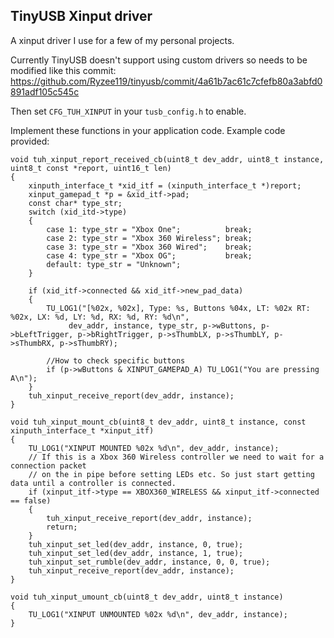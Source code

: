 ## TinyUSB Xinput driver

A xinput driver I use for a few of my personal projects.

Currently TinyUSB doesn't support using custom drivers so needs to be modified like this commit: https://github.com/Ryzee119/tinyusb/commit/4a61b7ac61c7cfefb80a3abfd0891adf105c545c

Then set `CFG_TUH_XINPUT` in your `tusb_config.h` to enable.

Implement these functions in your application code. Example code provided:
```
void tuh_xinput_report_received_cb(uint8_t dev_addr, uint8_t instance, uint8_t const *report, uint16_t len)
{
    xinputh_interface_t *xid_itf = (xinputh_interface_t *)report;
    xinput_gamepad_t *p = &xid_itf->pad;
    const char* type_str;
    switch (xid_itd->type)
    {
        case 1: type_str = "Xbox One";          break;
        case 2: type_str = "Xbox 360 Wireless"; break;
        case 3: type_str = "Xbox 360 Wired";    break;
        case 4: type_str = "Xbox OG";           break;
        default: type_str = "Unknown";
    }

    if (xid_itf->connected && xid_itf->new_pad_data)
    {
        TU_LOG1("[%02x, %02x], Type: %s, Buttons %04x, LT: %02x RT: %02x, LX: %d, LY: %d, RX: %d, RY: %d\n",
             dev_addr, instance, type_str, p->wButtons, p->bLeftTrigger, p->bRightTrigger, p->sThumbLX, p->sThumbLY, p->sThumbRX, p->sThumbRY);

        //How to check specific buttons
        if (p->wButtons & XINPUT_GAMEPAD_A) TU_LOG1("You are pressing A\n");
    }
    tuh_xinput_receive_report(dev_addr, instance);
}

void tuh_xinput_mount_cb(uint8_t dev_addr, uint8_t instance, const xinputh_interface_t *xinput_itf)
{
    TU_LOG1("XINPUT MOUNTED %02x %d\n", dev_addr, instance);
    // If this is a Xbox 360 Wireless controller we need to wait for a connection packet
    // on the in pipe before setting LEDs etc. So just start getting data until a controller is connected.
    if (xinput_itf->type == XBOX360_WIRELESS && xinput_itf->connected == false)
    {
        tuh_xinput_receive_report(dev_addr, instance);
        return;
    }
    tuh_xinput_set_led(dev_addr, instance, 0, true);
    tuh_xinput_set_led(dev_addr, instance, 1, true);
    tuh_xinput_set_rumble(dev_addr, instance, 0, 0, true);
    tuh_xinput_receive_report(dev_addr, instance);
}

void tuh_xinput_umount_cb(uint8_t dev_addr, uint8_t instance)
{
    TU_LOG1("XINPUT UNMOUNTED %02x %d\n", dev_addr, instance);
}
```

